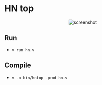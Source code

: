 # HN top

<p align="center">
  <img alt="screenshot" src="https://i.imgur.com/HsZydpq.png">
</p>


## Run

 - `v run hn.v`

## Compile

 - `v -o bin/hntop -prod hn.v`
